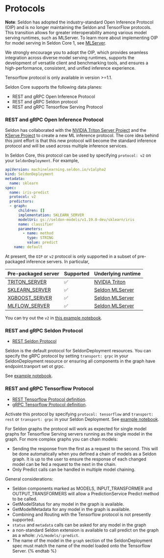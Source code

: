 # Protocols

**Note**: Seldon has adopted the industry-standard Open Inference Protocol (OIP) and is no longer maintaining the Seldon and TensorFlow protocols. This transition allows for greater interoperability among various model serving runtimes, such as MLServer. To learn more about implementing OIP for model serving in Seldon Core 1, see [MLServer](https://docs.seldon.ai/mlserver).

We strongly encourage you to adopt the OIP, which provides seamless integration across diverse model serving runtimes, supports the development of versatile client and benchmarking tools, and ensures a high-performance, consistent, and unified inference experience.

Tensorflow protocol is only available in version >=1.1.

Seldon Core supports the following data planes:

 * REST and gRPC Open Inference Protocol
 * REST and gRPC Seldon protocol
 * REST and gRPC Tensorflow Serving Protocol



### REST and gRPC Open Inference Protocol

Seldon has collaborated with the [NVIDIA Triton Server
Project](https://github.com/triton-inference-server/server) and the [KServe
Project](https://github.com/kserve) to create a new ML inference
protocol.
The core idea behind this joint effort is that this new protocol will become
the standard inference protocol and will be used across multiple inference
services.

In Seldon Core, this protocol can be used by specifying `protocol: v2` on
your `SeldonDeployment`. 
For example, 

```yaml
apiVersion: machinelearning.seldon.io/v1alpha2
kind: SeldonDeployment
metadata:
  name: sklearn
spec:
  name: iris-predict
  protocol: v2
  predictors:
  - graph:
      children: []
      implementation: SKLEARN_SERVER
      modelUri: gs://seldon-models/v1.19.0-dev/sklearn/iris
      name: classifier
      parameters:
        - name: method
          type: STRING
          value: predict
    name: default
```

At present, the `OIP` or `v2` protocol is only supported in a subset of
pre-packaged inference servers.
In particular,

| Pre-packaged server | Supported | Underlying runtime |
| -- | -- | -- |
| [TRITON_SERVER](../servers/triton.md) | ✅ | [NVIDIA Triton](https://github.com/triton-inference-server/server) |
| [SKLEARN_SERVER](../servers/sklearn.md) | ✅  | [Seldon MLServer](https://github.com/seldonio/mlserver) |
| [XGBOOST_SERVER](../servers/xgboost.md) | ✅  | [Seldon MLServer](https://github.com/seldonio/mlserver) |
| [MLFLOW_SERVER](../servers/mlflow.md) | ✅  | [Seldon MLServer](https://github.com/seldonio/mlserver) |

You can try out the `v2` in [this example notebook](../examples/protocol_examples.html). 


### REST and gRPC Seldon Protocol
* [REST Seldon Protocol](../reference/apis/index.html)

Seldon is the default protocol for SeldonDeployment resources. You can specify the gRPC protocol by setting `transport: grpc` in your SeldonDeployment resource or ensuring all components in the graph have endpoint.tranport set ot grpc.

See [example notebook](../examples/protocol_examples.html). 

### REST and gRPC Tensorflow Protocol
  * [REST Tensorflow Protocol definition](https://github.com/tensorflow/serving/blob/master/tensorflow_serving/g3doc/api_rest.md).
  * [gRPC Tensorflow Protocol definition](https://github.com/tensorflow/serving/blob/master/tensorflow_serving/apis/prediction_service.proto).

Activate this protocol by specifying `protocol: tensorflow` and `transport: rest` or `transport: grpc` in your Seldon Deployment. See [example notebook](../examples/protocol_examples.html). 

For Seldon graphs the protocol will work as expected for single model graphs for Tensorflow Serving servers running as the single model in the graph. For more complex graphs you can chain models:

 * Sending the response from the first as a request to the second. This will be done automatically when you defined a chain of models as a Seldon graph. It is up to the user to ensure the response of each changed model can be fed a request to the next in the chain.
 * Only Predict calls can be handled in multiple model chaining.


General considerations:

  * Seldon components marked as MODELS, INPUT_TRANSFORMER and OUTPUT_TRANSFORMERS will allow a PredictionService Predict method to be called.
  * GetModelStatus for any model in the graph is available.
  * GetModelMetadata for any model in the graph is available.
  * Combining and Routing with the Tensorflow protocol is not presently supported.
  * `status` and `metadata` calls can be asked for any model in the graph
  * a non-standard Seldon extension is available to call predict on the graph as a whole: `/v1/models/:predict`.
  * The name of the model in the `graph` section of the SeldonDeployment spec must match the name of the model loaded onto the Tensorflow Server. {% endtab %}



